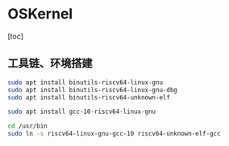 # OSKernel

[toc]

## 工具链、环境搭建

```bash
sudo apt install binutils-riscv64-linux-gnu
sudo apt install binutils-riscv64-linux-gnu-dbg
sudo apt install binutils-riscv64-unknown-elf
```

```bash
sudo apt install gcc-10-riscv64-linux-gnu
```

```bash
cd /usr/bin
sudo ln -s riscv64-linux-gnu-gcc-10 riscv64-unknown-elf-gcc
```
